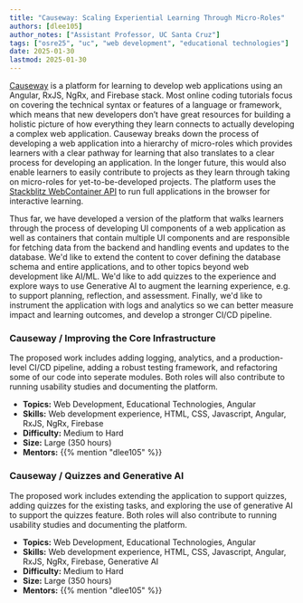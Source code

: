 ```yaml
---
title: "Causeway: Scaling Experiential Learning Through Micro-Roles"
authors: [dlee105]
author_notes: ["Assistant Professor, UC Santa Cruz"]
tags: ["osre25", "uc", "web development", "educational technologies"]
date: 2025-01-30
lastmod: 2025-01-30
---
```


[Causeway](https://causeway.web.app) is a platform for learning to develop web applications using an Angular, RxJS, NgRx, and Firebase stack. Most online coding tutorials focus on covering the technical syntax or features of a language or framework, which means that new developers don’t have great resources for building a holistic picture of how everything they learn connects to actually developing a complex web application. Causeway breaks down the process of developing a web application into a hierarchy of micro-roles which provides learners with a clear pathway for learning that also translates to a clear process for developing an application. In the longer future, this would also enable learners to easily contribute to projects as they learn through taking on micro-roles for yet-to-be-developed projects. The platform uses the [Stackblitz WebContainer API](https://developer.stackblitz.com/platform/api/webcontainer-api) to run full applications in the browser for interactive learning. 

Thus far, we have developed a version of the platform that walks learners through the process of developing UI components of a web application as well as containers that contain multiple UI components and are responsible for fetching data from the backend and handling events and updates to the database. We'd like to extend the content to cover defining the database schema and entire applications, and to other topics beyond web development like AI/ML. We'd like to add quizzes to the experience and explore ways to use Generative AI to augment the learning experience, e.g. to support planning, reflection, and assessment. Finally, we'd like to instrument the application with logs and analytics so we can better measure impact and learning outcomes, and develop a stronger CI/CD pipeline.

### Causeway / Improving the Core Infrastructure

The proposed work includes adding logging, analytics, and a production-level CI/CD pipeline, adding a robust testing framework, and refactoring some of our code into seperate modules. Both roles will also contribute to running usability studies and documenting the platform.

- **Topics:** Web Development, Educational Technologies, Angular
- **Skills:** Web development experience, HTML, CSS, Javascript, Angular, RxJS, NgRx, Firebase
- **Difficulty:** Medium to Hard
- **Size:** Large (350 hours)
- **Mentors:** {{% mention "dlee105" %}}

### Causeway / Quizzes and Generative AI

The proposed work includes extending the application to support quizzes, adding quizzes for the existing tasks, and exploring the use of generative AI to support the quizzes feature. Both roles will also contribute to running usability studies and documenting the platform.

- **Topics:** Web Development, Educational Technologies, Angular
- **Skills:** Web development experience, HTML, CSS, Javascript, Angular, RxJS, NgRx, Firebase, Generative AI
- **Difficulty:** Medium to Hard
- **Size:** Large (350 hours)
- **Mentors:** {{% mention "dlee105" %}}
